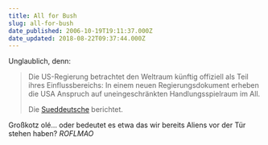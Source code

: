```yaml
---
title: All for Bush
slug: all-for-bush
date_published: 2006-10-19T19:11:37.000Z
date_updated: 2018-08-22T09:37:44.000Z
---
```


Unglaublich, denn:

> Die US-Regierung betrachtet den Weltraum künftig offiziell als Teil ihres Einflussbereichs: In einem neuen Regierungsdokument erheben die USA Anspruch auf uneingeschränkten Handlungsspielraum im All. 
> 
> Die [Sueddeutsche](http://www.sueddeutsche.de/,polm2/ausland/artikel/89/89000/) berichtet.

Großkotz olé... oder bedeutet es etwa das wir bereits Aliens vor der Tür stehen haben? *ROFLMAO*
